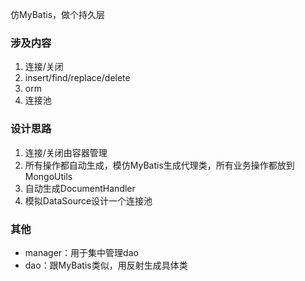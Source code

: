 仿MyBatis，做个持久层

### 涉及内容
1. 连接/关闭
2. insert/find/replace/delete
3. orm
4. 连接池

### 设计思路
1. 连接/关闭由容器管理
2. 所有操作都自动生成，模仿MyBatis生成代理类，所有业务操作都放到MongoUtils
3. 自动生成DocumentHandler
4. 模拟DataSource设计一个连接池

### 其他
* manager：用于集中管理dao
* dao：跟MyBatis类似，用反射生成具体类